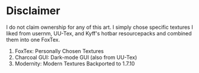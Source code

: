 # Disclaimer
I do not claim ownership for any of this art. I simply chose specific textures I liked from usernm, UU-Tex, and Kyff's hotbar resourcepacks and combined them into one FoxTex.

1. FoxTex: Personally Chosen Textures
2. Charcoal GUI: Dark-mode GUI (also from UU-Tex)
3. Modernity: Modern Textures Backported to 1.7.10
